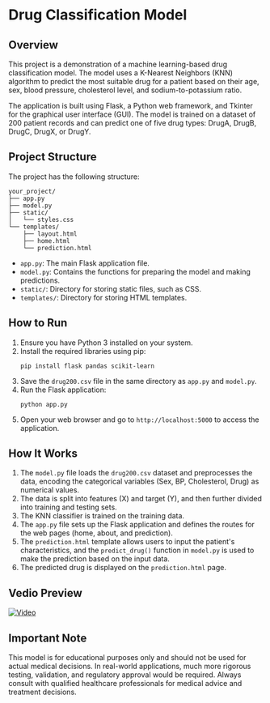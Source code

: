 

# Drug Classification Model

## Overview
This project is a demonstration of a machine learning-based drug classification model. The model uses a K-Nearest Neighbors (KNN) algorithm to predict the most suitable drug for a patient based on their age, sex, blood pressure, cholesterol level, and sodium-to-potassium ratio.

The application is built using Flask, a Python web framework, and Tkinter for the graphical user interface (GUI). The model is trained on a dataset of 200 patient records and can predict one of five drug types: DrugA, DrugB, DrugC, DrugX, or DrugY.

## Project Structure
The project has the following structure:

```
your_project/
├── app.py
├── model.py
├── static/
│   └── styles.css
└── templates/
    ├── layout.html
    ├── home.html
    └── prediction.html
```

- `app.py`: The main Flask application file.
- `model.py`: Contains the functions for preparing the model and making predictions.
- `static/`: Directory for storing static files, such as CSS.
- `templates/`: Directory for storing HTML templates.

## How to Run
1. Ensure you have Python 3 installed on your system.
2. Install the required libraries using pip:
   ```
   pip install flask pandas scikit-learn
   ```
3. Save the `drug200.csv` file in the same directory as `app.py` and `model.py`.
4. Run the Flask application:
   ```
   python app.py
   ```
5. Open your web browser and go to `http://localhost:5000` to access the application.

## How It Works
1. The `model.py` file loads the `drug200.csv` dataset and preprocesses the data, encoding the categorical variables (Sex, BP, Cholesterol, Drug) as numerical values.
2. The data is split into features (X) and target (Y), and then further divided into training and testing sets.
3. The KNN classifier is trained on the training data.
4. The `app.py` file sets up the Flask application and defines the routes for the web pages (home, about, and prediction).
5. The `prediction.html` template allows users to input the patient's characteristics, and the `predict_drug()` function in `model.py` is used to make the prediction based on the input data.
6. The predicted drug is displayed on the `prediction.html` page.

## Vedio Preview

[![Video](https://img.youtube.com/vi/your-thumbnail-id/0.jpg)](your-video-file.mp4)


## Important Note
This model is for educational purposes only and should not be used for actual medical decisions. In real-world applications, much more rigorous testing, validation, and regulatory approval would be required. Always consult with qualified healthcare professionals for medical advice and treatment decisions.
